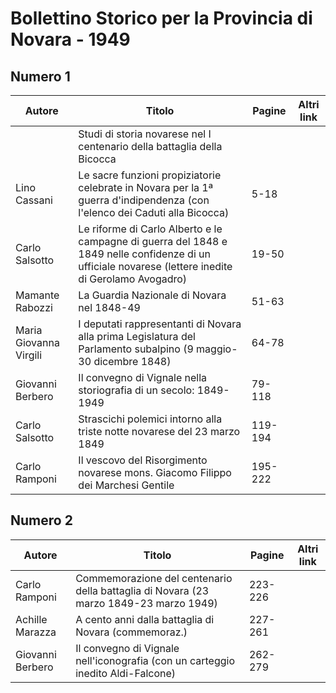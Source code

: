 # Bollettino Storico per la Provincia di Novara - 1949

## Numero 1

| Autore                 | Titolo                                                                                                                                               | Pagine  | Altri link |
|------------------------|------------------------------------------------------------------------------------------------------------------------------------------------------|---------|------------|
|                        | Studi di storia novarese nel I centenario della battaglia della Bicocca                                                                              |         |            |
| Lino Cassani           | Le sacre funzioni propiziatorie celebrate in Novara per la 1ª guerra d'indipendenza (con l'elenco dei Caduti alla Bicocca)                           | 5-18    |            |
| Carlo Salsotto         | Le riforme di Carlo Alberto e le campagne di guerra del 1848 e 1849 nelle confidenze di un ufficiale novarese (lettere inedite di Gerolamo Avogadro) | 19-50   |            |
| Mamante Rabozzi        | La Guardia Nazionale di Novara nel 1848-49                                                                                                           | 51-63   |            |
| Maria Giovanna Virgili | I deputati rappresentanti di Novara alla prima Legislatura del Parlamento subalpino (9 maggio-30 dicembre 1848)                                      | 64-78   |            |
| Giovanni Berbero       | Il convegno di Vignale nella storiografia di un secolo: 1849-1949                                                                                    | 79-118  |            |
| Carlo Salsotto         | Strascichi polemici intorno alla triste notte novarese del 23 marzo 1849                                                                             | 119-194 |            |
| Carlo Ramponi          | Il vescovo del Risorgimento novarese mons. Giacomo Filippo dei Marchesi Gentile                                                                      | 195-222 |            |

## Numero 2

| Autore           | Titolo                                                                                | Pagine  | Altri link |
|------------------|---------------------------------------------------------------------------------------|---------|------------|
| Carlo Ramponi    | Commemorazione del centenario della battaglia di Novara (23 marzo 1849-23 marzo 1949) | 223-226 |            |
| Achille Marazza  | A cento anni dalla battaglia di Novara (commemoraz.)                                  | 227-261 |            |
| Giovanni Berbero | Il convegno di Vignale nell'iconografia (con un carteggio inedito Aldi-Falcone)       | 262-279 |            |
